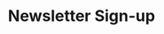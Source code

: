 ---
title: "Newsletter Sign-up"
nav_title: "Newsletter"
description: "What's the Word? A Newsletter by Jason N. Gaylord"
include_nav: true
url: "http://newsletter.jasongaylord.com"
target: "_blank"
tags: []
---